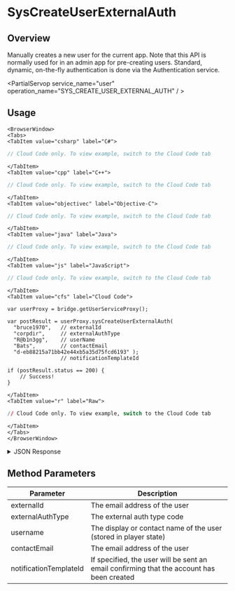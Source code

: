 # SysCreateUserExternalAuth
## Overview
Manually creates a new user for the current app. Note that this API is normally used for in an admin app for pre-creating users. Standard, dynamic, on-the-fly authentication is done via the Authentication service.

<PartialServop service_name="user" operation_name="SYS_CREATE_USER_EXTERNAL_AUTH" / >

## Usage

```mdx-code-block
<BrowserWindow>
<Tabs>
<TabItem value="csharp" label="C#">
```

```csharp
// Cloud Code only. To view example, switch to the Cloud Code tab
```

```mdx-code-block
</TabItem>
<TabItem value="cpp" label="C++">
```

```cpp
// Cloud Code only. To view example, switch to the Cloud Code tab
```

```mdx-code-block
</TabItem>
<TabItem value="objectivec" label="Objective-C">
```

```objectivec
// Cloud Code only. To view example, switch to the Cloud Code tab
```

```mdx-code-block
</TabItem>
<TabItem value="java" label="Java">
```

```java
// Cloud Code only. To view example, switch to the Cloud Code tab
```

```mdx-code-block
</TabItem>
<TabItem value="js" label="JavaScript">
```

```javascript
// Cloud Code only. To view example, switch to the Cloud Code tab
```

```mdx-code-block
</TabItem>
<TabItem value="cfs" label="Cloud Code">
```

```cfscript
var userProxy = bridge.getUserServiceProxy();

var postResult = userProxy.sysCreateUserExternalAuth(
  "bruce1970",   // externalId
  "corpdir",     // externalAuthType
  "R@b1n3gg",    // userName
  "Bats",        // contactEmail
  "d-eb88215a71bb42e44xb5a35d75fcd6193" );   
                 // notificationTemplateId

if (postResult.status == 200) {
    // Success!
}
```

```mdx-code-block
</TabItem>
<TabItem value="r" label="Raw">
```

```r
// Cloud Code only. To view example, switch to the Cloud Code tab
```

```mdx-code-block
</TabItem>
</Tabs>
</BrowserWindow>
```

<details>
<summary>JSON Response</summary>

```json
{
  "status": 200,
  "data": {
    "profileId": "0b53155b-1fc8-4916-xxxx-298379efc67a"
  }
}
```
</details>

## Method Parameters
Parameter | Description
--------- | -----------
externalId | The email address of the user
externalAuthType | The external auth type code
username | The display or contact name of the user (stored in player state)
contactEmail | The email address of the user
notificationTemplateId | If specified, the user will be sent an email confirming that the account has been created


